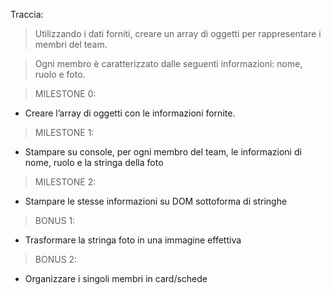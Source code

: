 Traccia:

> Utilizzando i dati forniti, creare un array di oggetti per rappresentare i membri del team.

> Ogni membro è caratterizzato dalle seguenti informazioni: nome, ruolo e foto.

> MILESTONE 0:

- Creare l’array di oggetti con le informazioni fornite.

> MILESTONE 1:

- Stampare su console, per ogni membro del team, le informazioni di nome, ruolo e la stringa della foto

> MILESTONE 2:

- Stampare le stesse informazioni su DOM sottoforma di stringhe

> BONUS 1:

- Trasformare la stringa foto in una immagine effettiva

> BONUS 2:

- Organizzare i singoli membri in card/schede